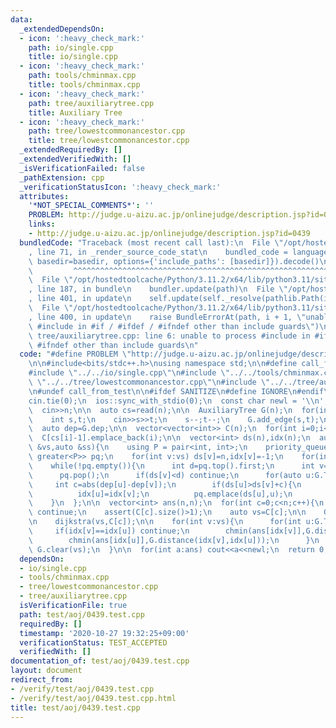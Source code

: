 ```yaml
---
data:
  _extendedDependsOn:
  - icon: ':heavy_check_mark:'
    path: io/single.cpp
    title: io/single.cpp
  - icon: ':heavy_check_mark:'
    path: tools/chminmax.cpp
    title: tools/chminmax.cpp
  - icon: ':heavy_check_mark:'
    path: tree/auxiliarytree.cpp
    title: Auxiliary Tree
  - icon: ':heavy_check_mark:'
    path: tree/lowestcommonancestor.cpp
    title: tree/lowestcommonancestor.cpp
  _extendedRequiredBy: []
  _extendedVerifiedWith: []
  _isVerificationFailed: false
  _pathExtension: cpp
  _verificationStatusIcon: ':heavy_check_mark:'
  attributes:
    '*NOT_SPECIAL_COMMENTS*': ''
    PROBLEM: http://judge.u-aizu.ac.jp/onlinejudge/description.jsp?id=0439
    links:
    - http://judge.u-aizu.ac.jp/onlinejudge/description.jsp?id=0439
  bundledCode: "Traceback (most recent call last):\n  File \"/opt/hostedtoolcache/Python/3.11.2/x64/lib/python3.11/site-packages/onlinejudge_verify/documentation/build.py\"\
    , line 71, in _render_source_code_stat\n    bundled_code = language.bundle(stat.path,\
    \ basedir=basedir, options={'include_paths': [basedir]}).decode()\n          \
    \         ^^^^^^^^^^^^^^^^^^^^^^^^^^^^^^^^^^^^^^^^^^^^^^^^^^^^^^^^^^^^^^^^^^^^^^^^^^^^^^^^^\n\
    \  File \"/opt/hostedtoolcache/Python/3.11.2/x64/lib/python3.11/site-packages/onlinejudge_verify/languages/cplusplus.py\"\
    , line 187, in bundle\n    bundler.update(path)\n  File \"/opt/hostedtoolcache/Python/3.11.2/x64/lib/python3.11/site-packages/onlinejudge_verify/languages/cplusplus_bundle.py\"\
    , line 401, in update\n    self.update(self._resolve(pathlib.Path(included), included_from=path))\n\
    \  File \"/opt/hostedtoolcache/Python/3.11.2/x64/lib/python3.11/site-packages/onlinejudge_verify/languages/cplusplus_bundle.py\"\
    , line 400, in update\n    raise BundleErrorAt(path, i + 1, \"unable to process\
    \ #include in #if / #ifdef / #ifndef other than include guards\")\nonlinejudge_verify.languages.cplusplus_bundle.BundleErrorAt:\
    \ tree/auxiliarytree.cpp: line 6: unable to process #include in #if / #ifdef /\
    \ #ifndef other than include guards\n"
  code: "#define PROBLEM \"http://judge.u-aizu.ac.jp/onlinejudge/description.jsp?id=0439\"\
    \n\n#include<bits/stdc++.h>\nusing namespace std;\n\n#define call_from_test\n\
    #include \"../../io/single.cpp\"\n#include \"../../tools/chminmax.cpp\"\n#include\
    \ \"../../tree/lowestcommonancestor.cpp\"\n#include \"../../tree/auxiliarytree.cpp\"\
    \n#undef call_from_test\n\n#ifdef SANITIZE\n#define IGNORE\n#endif\n\nsigned main(){\n\
    cin.tie(0);\n  ios::sync_with_stdio(0);\n  const char newl = '\\n';\n\n  int n;\n\
    \  cin>>n;\n\n  auto cs=read(n);\n\n  AuxiliaryTree G(n);\n  for(int i=1;i<n;i++){\n\
    \    int s,t;\n    cin>>s>>t;\n    s--;t--;\n    G.add_edge(s,t);\n  }\n  G.build();\n\
    \  auto dep=G.dep;\n\n  vector<vector<int>> C(n);\n  for(int i=0;i<n;i++)\n  \
    \  C[cs[i]-1].emplace_back(i);\n\n  vector<int> ds(n),idx(n);\n  auto dijkstra=[&](auto\
    \ &vs,auto &ss){\n    using P = pair<int, int>;\n    priority_queue<P, vector<P>,\
    \ greater<P>> pq;\n    for(int v:vs) ds[v]=n,idx[v]=-1;\n    for(int s:ss) ds[s]=0,idx[s]=s,pq.emplace(ds[s],s);\n\
    \    while(!pq.empty()){\n      int d=pq.top().first;\n      int v=pq.top().second;\n\
    \      pq.pop();\n      if(ds[v]<d) continue;\n      for(auto u:G.T[v]){\n   \
    \     int c=abs(dep[u]-dep[v]);\n        if(ds[u]>ds[v]+c){\n          ds[u]=ds[v]+c;\n\
    \          idx[u]=idx[v];\n          pq.emplace(ds[u],u);\n        }\n      }\n\
    \    }\n  };\n\n  vector<int> ans(n,n);\n  for(int c=0;c<n;c++){\n    if(C[c].empty())\
    \ continue;\n    assert(C[c].size()>1);\n    auto vs=C[c];\n\n    G.query(vs);\n\
    \n    dijkstra(vs,C[c]);\n\n    for(int v:vs){\n      for(int u:G.T[v]){\n   \
    \     if(idx[v]==idx[u]) continue;\n        chmin(ans[idx[v]],G.distance(idx[v],idx[u]));\n\
    \        chmin(ans[idx[u]],G.distance(idx[v],idx[u]));\n      }\n    }\n\n   \
    \ G.clear(vs);\n  }\n\n  for(int a:ans) cout<<a<<newl;\n  return 0;\n}\n"
  dependsOn:
  - io/single.cpp
  - tools/chminmax.cpp
  - tree/lowestcommonancestor.cpp
  - tree/auxiliarytree.cpp
  isVerificationFile: true
  path: test/aoj/0439.test.cpp
  requiredBy: []
  timestamp: '2020-10-27 19:32:25+09:00'
  verificationStatus: TEST_ACCEPTED
  verifiedWith: []
documentation_of: test/aoj/0439.test.cpp
layout: document
redirect_from:
- /verify/test/aoj/0439.test.cpp
- /verify/test/aoj/0439.test.cpp.html
title: test/aoj/0439.test.cpp
---
```

